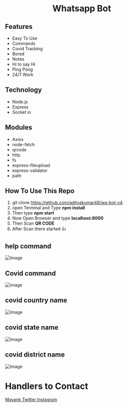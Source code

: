 # <div align="center">Whatsapp Bot</div>

## Features

- Easy To Use
- Commands
- Covid Tracking
- Bored
- Notes
- Hi to say Hi
- Ping Pong
- 24/7 Work

## Technology

- Node.js
- Express
- Socket io

## Modules

- Axios
- node-fetch
- qrcode
- http
- fs
- express-fileupload
- express-validator
- path

## How To Use This Repo
1. git clone https://github.com/adityakumar48/wa-bot-v4
2. open Terminal and Type **npm install**
3. Then type **npm start**
4. Now Open Browser and type **localhost:8000**
5. Then Scan **QR CODE**
6. After Scan there started 👍

## help command 
![Image](https://github.com/madhukarmayank/wa-bot-v4/blob/master/img/help.jpg)
## Covid command
![image](https://github.com/madhukarmayank/wa-bot-v4/blob/master/img/covid.jpg)
## covid country name
![Image](https://github.com/madhukarmayank/wa-bot-v4/blob/master/img/covid_india.jpg)
## covid state name
![Image](https://github.com/madhukarmayank/wa-bot-v4/blob/master/img/covid_Chha.jpg)
## covid district name
![Image](https://github.com/madhukarmayank/wa-bot-v4/blob/master/img/covid_durg.jpg)

# Handlers to Contact

<a href="https://github.com/madhukarmayank"> Mayank </a>
<a href="https://twitter.com/ranochtech"> Twitter </a>
<a href="https://instagram.com/ranochtech"> Instagram </a>
